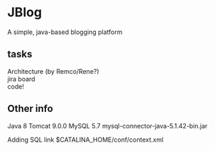# JBlog
A simple, java-based blogging platform

## tasks
Architecture (by Remco/Rene?)  
jira board  
code!  

## Other info
Java 8
Tomcat 9.0.0
MySQL 5.7
mysql-connector-java-5.1.42-bin.jar

Adding SQL link $CATALINA_HOME/conf/context.xml

<Context>
	<Resource name="jdbc/blog"
	auth="Container"
	type="javax.sql.DataSource"
	username="user"
	password="pwd"
	driverClassName="com.mysql.jdbc.Driver"
	url="jdbc:mysql://localhost:3306/blog"/>
</Context>